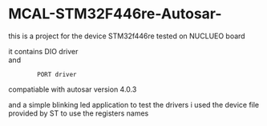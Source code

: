 # MCAL-STM32F446re-Autosar-
 this is a project for the device STM32f446re tested on NUCLUEO board 
 
 it contains DIO  driver  
      and 
      
            PORT driver 
            
   compatiable with autosar version 4.0.3 
   
   and a simple blinking led application to test the drivers 
   i used the device file provided by ST  to use the registers names 
            
